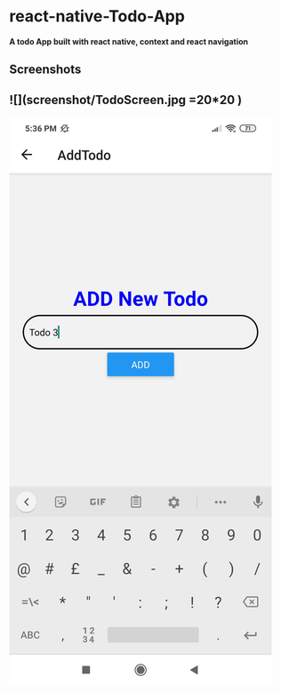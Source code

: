 # react-native-Todo-App
#### A todo App built with react native, context and  react navigation

## Screenshots

![](screenshot/TodoScreen.jpg  =20*20 )
---

![](screenshot/addNew.jpg) 

